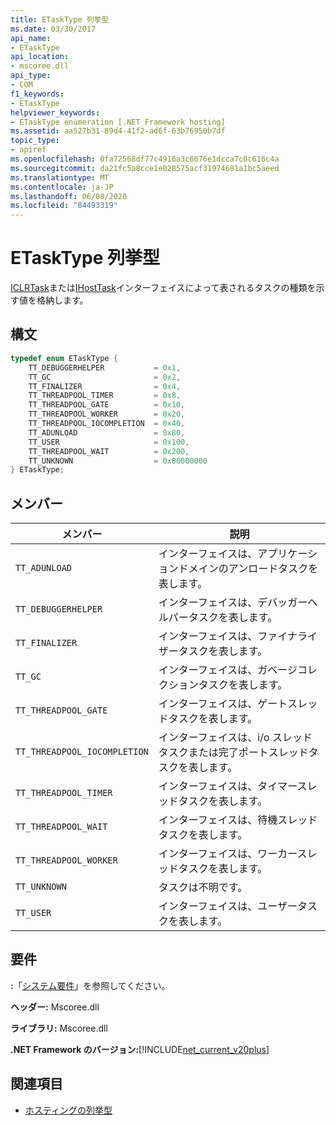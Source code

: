 ```yaml
---
title: ETaskType 列挙型
ms.date: 03/30/2017
api_name:
- ETaskType
api_location:
- mscoree.dll
api_type:
- COM
f1_keywords:
- ETaskType
helpviewer_keywords:
- ETaskType enumeration [.NET Framework hosting]
ms.assetid: aa527b31-89d4-41f2-ad6f-63b76950b7df
topic_type:
- apiref
ms.openlocfilehash: 0fa72568df77c4916a3c6676e1dcca7c0c616c4a
ms.sourcegitcommit: da21fc5a8cce1e028575acf31974681a1bc5aeed
ms.translationtype: MT
ms.contentlocale: ja-JP
ms.lasthandoff: 06/08/2020
ms.locfileid: "84493319"
---
```

# <a name="etasktype-enumeration"></a>ETaskType 列挙型
[ICLRTask](iclrtask-interface.md)または[IHostTask](ihosttask-interface.md)インターフェイスによって表されるタスクの種類を示す値を格納します。  
  
## <a name="syntax"></a>構文  
  
```cpp  
typedef enum ETaskType {  
    TT_DEBUGGERHELPER           = 0x1,  
    TT_GC                       = 0x2,  
    TT_FINALIZER                = 0x4,  
    TT_THREADPOOL_TIMER         = 0x8,  
    TT_THREADPOOL_GATE          = 0x10,  
    TT_THREADPOOL_WORKER        = 0x20,  
    TT_THREADPOOL_IOCOMPLETION  = 0x40,  
    TT_ADUNLOAD                 = 0x80,  
    TT_USER                     = 0x100,  
    TT_THREADPOOL_WAIT          = 0x200,  
    TT_UNKNOWN                  = 0x80000000  
} ETaskType;  
```  
  
## <a name="members"></a>メンバー  
  
|メンバー|説明|  
|------------|-----------------|  
|`TT_ADUNLOAD`|インターフェイスは、アプリケーションドメインのアンロードタスクを表します。|  
|`TT_DEBUGGERHELPER`|インターフェイスは、デバッガーヘルパータスクを表します。|  
|`TT_FINALIZER`|インターフェイスは、ファイナライザータスクを表します。|  
|`TT_GC`|インターフェイスは、ガベージコレクションタスクを表します。|  
|`TT_THREADPOOL_GATE`|インターフェイスは、ゲートスレッドタスクを表します。|  
|`TT_THREADPOOL_IOCOMPLETION`|インターフェイスは、i/o スレッドタスクまたは完了ポートスレッドタスクを表します。|  
|`TT_THREADPOOL_TIMER`|インターフェイスは、タイマースレッドタスクを表します。|  
|`TT_THREADPOOL_WAIT`|インターフェイスは、待機スレッドタスクを表します。|  
|`TT_THREADPOOL_WORKER`|インターフェイスは、ワーカースレッドタスクを表します。|  
|`TT_UNKNOWN`|タスクは不明です。|  
|`TT_USER`|インターフェイスは、ユーザータスクを表します。|  
  
## <a name="requirements"></a>要件  
 **:**「[システム要件](../../get-started/system-requirements.md)」を参照してください。  
  
 **ヘッダー:** Mscoree.dll  
  
 **ライブラリ:** Mscoree.dll  
  
 **.NET Framework のバージョン:**[!INCLUDE[net_current_v20plus](../../../../includes/net-current-v20plus-md.md)]  
  
## <a name="see-also"></a>関連項目

- [ホスティングの列挙型](hosting-enumerations.md)
